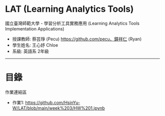LAT (Learning Analytics Tools)
======
國立臺灣師範大學 - 學習分析工具實務應用 (Learning Analytics Tools Implementation Applications)
- 授課教師: 蔡芸琤 (Pecu) https://github.com/pecu、鐘祥仁 (Ryan)
- 學生姓名: 王心妤 Chloe
- 系級: 英語系 2年級
----------
目錄
====
作業連結區
- 作業1: https://github.com/HsinYu-W/LAT/blob/main/week%203/HW%201.ipynb
